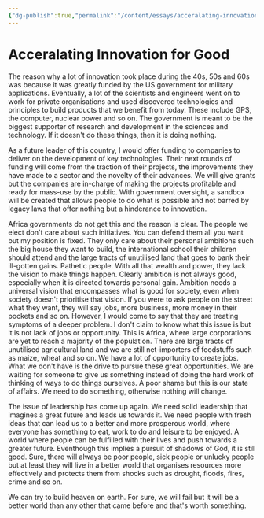 ```yaml
---
{"dg-publish":true,"permalink":"/content/essays/acceralating-innovation-for-good/","noteIcon":"2"}
---
```


# Acceralating Innovation for Good

The reason why a lot of innovation took place during the 40s, 50s and 60s was because it was greatly funded by the US government for military applications. Eventually, a lot of the scientists and engineers went on to work for private organisations and used discovered technologies and principles to build products that we benefit from today. These include GPS, the computer, nuclear power and so on. The government is meant to be the biggest supporter of research and development in the sciences and technology. If it doesn't do these things, then it is doing nothing.

As a future leader of this country, I would offer funding to companies to deliver on the development of key technologies. Their next rounds of funding will come from the traction of their projects, the improvements they have made to a sector and the novelty of their advances. We will give grants but the companies are in-charge of making the projects profitable and ready for mass-use by the public. With government oversight, a sandbox will be created that allows people to do what is possible and not barred by legacy laws that offer nothing but a hinderance to innovation. 

Africa governments do not get this and the reason is clear. The people we elect don't care about such initiatives. You can defend them all you want but my position is fixed. They only care about their personal ambitions such the big house they want to build, the international school their children should attend and the large tracts of unutilised land that goes to bank their ill-gotten gains. Pathetic people. With all that wealth and power, they lack the vision to make things happen. Clearly ambition is not always good, especially when it is directed towards personal gain. Ambition needs a universal vision that encompasses what is good for society, even when society doesn't prioritise that vision. If you were to ask people on the street what they want, they will say jobs, more business, more money in their pockets and so on. However, I would come to say that they are treating symptoms of a deeper problem. I don't claim to know what this issue is but it is not lack of jobs or opportunity. This is Africa, where large corporations are yet to reach a majority of the population. There are large tracts of unutilised agricultural land and we are still net-importers of foodstuffs such as maize, wheat and so on. We have a lot of opportunity to create jobs. What we don't have is the drive to pursue these great opportunities. We are waiting for someone to give us something instead of doing the hard work of thinking of ways to do things ourselves. A poor shame but this is our state of affairs. We need to do something, otherwise nothing will change. 

The issue of leadership has come up again. We need solid leadership that imagines a great future and leads us towards it. We need people with fresh ideas that can lead us to a better and more prosperous world, where everyone has something to eat, work to do and leisure to be enjoyed. A world where people can be fulfilled with their lives and push towards a greater future. Eventhough this implies a pursuit of shadows of God, it is still good. Sure, there will always be poor people, sick people or unlucky people but at least they will live in a better world that organises resources more effectively and protects them from shocks such as drought, floods, fires, crime and so on. 

We can try to build heaven on earth. For sure, we will fail but it will be a better world than any other that came before and that's worth something.
